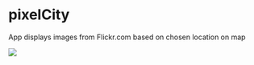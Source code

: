 # pixelCity

App displays images from Flickr.com based on chosen location on map

![](Screenshots/pixel-city.gif)
